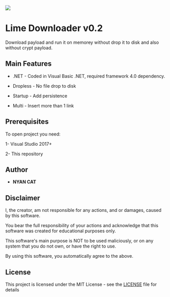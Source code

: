 
<img src="https://i.imgur.com/v6FLWxF.png">

# Lime Downloader v0.2

Download payload and run it on memorey without drop it to disk and also without crypt payload.

## Main Features

* .NET - Coded in Visual Basic .NET, required framework 4.0 dependency.
 
* Dropless - No file drop to disk

* Startup - Add persistence

* Multi - Insert more than 1 link

 
 
## Prerequisites

To open project you need:

1- Visual Studio 2017+

2- This repository


## Author

* **NYAN CAT** 


## Disclaimer

I, the creator, am not responsible for any actions, and or damages, caused by this software.

You bear the full responsibility of your actions and acknowledge that this software was created for educational purposes only.

This software's main purpose is NOT to be used maliciously, or on any system that you do not own, or have the right to use.

By using this software, you automatically agree to the above.


## License

This project is licensed under the MIT License - see the [LICENSE](/LICENSE) file for details
